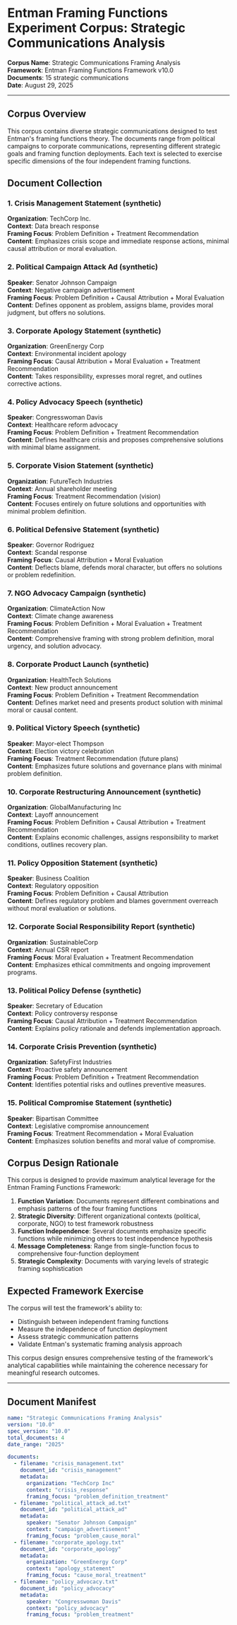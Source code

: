 # Entman Framing Functions Experiment Corpus: Strategic Communications Analysis

**Corpus Name**: Strategic Communications Framing Analysis  
**Framework**: Entman Framing Functions Framework v10.0  
**Documents**: 15 strategic communications  
**Date**: August 29, 2025  

---

## Corpus Overview

This corpus contains diverse strategic communications designed to test Entman's framing functions theory. The documents range from political campaigns to corporate communications, representing different strategic goals and framing function deployments. Each text is selected to exercise specific dimensions of the four independent framing functions.

## Document Collection

### 1. Crisis Management Statement (synthetic)
**Organization**: TechCorp Inc.  
**Context**: Data breach response  
**Framing Focus**: Problem Definition + Treatment Recommendation  
**Content**: Emphasizes crisis scope and immediate response actions, minimal causal attribution or moral evaluation.

### 2. Political Campaign Attack Ad (synthetic)
**Speaker**: Senator Johnson Campaign  
**Context**: Negative campaign advertisement  
**Framing Focus**: Problem Definition + Causal Attribution + Moral Evaluation  
**Content**: Defines opponent as problem, assigns blame, provides moral judgment, but offers no solutions.

### 3. Corporate Apology Statement (synthetic)
**Organization**: GreenEnergy Corp  
**Context**: Environmental incident apology  
**Framing Focus**: Causal Attribution + Moral Evaluation + Treatment Recommendation  
**Content**: Takes responsibility, expresses moral regret, and outlines corrective actions.

### 4. Policy Advocacy Speech (synthetic)
**Speaker**: Congresswoman Davis  
**Context**: Healthcare reform advocacy  
**Framing Focus**: Problem Definition + Treatment Recommendation  
**Content**: Defines healthcare crisis and proposes comprehensive solutions with minimal blame assignment.

### 5. Corporate Vision Statement (synthetic)
**Organization**: FutureTech Industries  
**Context**: Annual shareholder meeting  
**Framing Focus**: Treatment Recommendation (vision)  
**Content**: Focuses entirely on future solutions and opportunities with minimal problem definition.

### 6. Political Defensive Statement (synthetic)
**Speaker**: Governor Rodriguez  
**Context**: Scandal response  
**Framing Focus**: Causal Attribution + Moral Evaluation  
**Content**: Deflects blame, defends moral character, but offers no solutions or problem redefinition.

### 7. NGO Advocacy Campaign (synthetic)
**Organization**: ClimateAction Now  
**Context**: Climate change awareness  
**Framing Focus**: Problem Definition + Moral Evaluation + Treatment Recommendation  
**Content**: Comprehensive framing with strong problem definition, moral urgency, and solution advocacy.

### 8. Corporate Product Launch (synthetic)
**Organization**: HealthTech Solutions  
**Context**: New product announcement  
**Framing Focus**: Problem Definition + Treatment Recommendation  
**Content**: Defines market need and presents product solution with minimal moral or causal content.

### 9. Political Victory Speech (synthetic)
**Speaker**: Mayor-elect Thompson  
**Context**: Election victory celebration  
**Framing Focus**: Treatment Recommendation (future plans)  
**Content**: Emphasizes future solutions and governance plans with minimal problem definition.

### 10. Corporate Restructuring Announcement (synthetic)
**Organization**: GlobalManufacturing Inc  
**Context**: Layoff announcement  
**Framing Focus**: Problem Definition + Causal Attribution + Treatment Recommendation  
**Content**: Explains economic challenges, assigns responsibility to market conditions, outlines recovery plan.

### 11. Policy Opposition Statement (synthetic)
**Speaker**: Business Coalition  
**Context**: Regulatory opposition  
**Framing Focus**: Problem Definition + Causal Attribution  
**Content**: Defines regulatory problem and blames government overreach without moral evaluation or solutions.

### 12. Corporate Social Responsibility Report (synthetic)
**Organization**: SustainableCorp  
**Context**: Annual CSR report  
**Framing Focus**: Moral Evaluation + Treatment Recommendation  
**Content**: Emphasizes ethical commitments and ongoing improvement programs.

### 13. Political Policy Defense (synthetic)
**Speaker**: Secretary of Education  
**Context**: Policy controversy response  
**Framing Focus**: Causal Attribution + Treatment Recommendation  
**Content**: Explains policy rationale and defends implementation approach.

### 14. Corporate Crisis Prevention (synthetic)
**Organization**: SafetyFirst Industries  
**Context**: Proactive safety announcement  
**Framing Focus**: Problem Definition + Treatment Recommendation  
**Content**: Identifies potential risks and outlines preventive measures.

### 15. Political Compromise Statement (synthetic)
**Speaker**: Bipartisan Committee  
**Context**: Legislative compromise announcement  
**Framing Focus**: Treatment Recommendation + Moral Evaluation  
**Content**: Emphasizes solution benefits and moral value of compromise.

## Corpus Design Rationale

This corpus is designed to provide maximum analytical leverage for the Entman Framing Functions Framework:

1. **Function Variation**: Documents represent different combinations and emphasis patterns of the four framing functions
2. **Strategic Diversity**: Different organizational contexts (political, corporate, NGO) to test framework robustness
3. **Function Independence**: Several documents emphasize specific functions while minimizing others to test independence hypothesis
4. **Message Completeness**: Range from single-function focus to comprehensive four-function deployment
5. **Strategic Complexity**: Documents with varying levels of strategic framing sophistication

## Expected Framework Exercise

The corpus will test the framework's ability to:
- Distinguish between independent framing functions
- Measure the independence of function deployment
- Assess strategic communication patterns
- Validate Entman's systematic framing analysis approach

This corpus design ensures comprehensive testing of the framework's analytical capabilities while maintaining the coherence necessary for meaningful research outcomes.

---

## Document Manifest

```yaml
name: "Strategic Communications Framing Analysis"
version: "10.0"
spec_version: "10.0"
total_documents: 4
date_range: "2025"

documents:
  - filename: "crisis_management.txt"
    document_id: "crisis_management"
    metadata:
      organization: "TechCorp Inc"
      context: "crisis_response"
      framing_focus: "problem_definition_treatment"
  - filename: "political_attack_ad.txt"
    document_id: "political_attack_ad"
    metadata:
      speaker: "Senator Johnson Campaign"
      context: "campaign_advertisement"
      framing_focus: "problem_cause_moral"
  - filename: "corporate_apology.txt"
    document_id: "corporate_apology"
    metadata:
      organization: "GreenEnergy Corp"
      context: "apology_statement"
      framing_focus: "cause_moral_treatment"
  - filename: "policy_advocacy.txt"
    document_id: "policy_advocacy"
    metadata:
      speaker: "Congresswoman Davis"
      context: "policy_advocacy"
      framing_focus: "problem_treatment"
```
